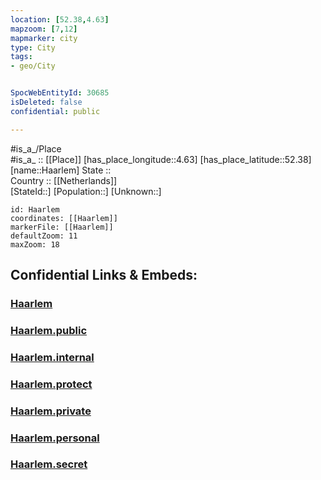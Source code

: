 ```yaml
---
location: [52.38,4.63] 
mapzoom: [7,12] 
mapmarker: city 
type: City
tags:
- geo/City


SpocWebEntityId: 30685
isDeleted: false
confidential: public

---
```

#is_a_/Place  
#is_a_ :: [[Place]] 
[has_place_longitude::4.63] 
[has_place_latitude::52.38] 
[name::Haarlem] 
State ::  
Country :: [[Netherlands]]  
[StateId::] 
[Population::] 
[Unknown::] 


```leaflet
id: Haarlem
coordinates: [[Haarlem]] 
markerFile: [[Haarlem]] 
defaultZoom: 11 
maxZoom: 18
```


## Confidential Links & Embeds: 

### [Haarlem](/_Standards/Earth/Continent/Europe/Europe~West/Netherlands/Provinces~Netherlands/Noord-Holland/City/Haarlem.md) 

### [Haarlem.public](/_public/Earth/Continent/Europe/Europe~West/Netherlands/Provinces~Netherlands/Noord-Holland/City/Haarlem.public.md) 

### [Haarlem.internal](/_internal/Earth/Continent/Europe/Europe~West/Netherlands/Provinces~Netherlands/Noord-Holland/City/Haarlem.internal.md) 

### [Haarlem.protect](/_protect/Earth/Continent/Europe/Europe~West/Netherlands/Provinces~Netherlands/Noord-Holland/City/Haarlem.protect.md) 

### [Haarlem.private](/_private/Earth/Continent/Europe/Europe~West/Netherlands/Provinces~Netherlands/Noord-Holland/City/Haarlem.private.md) 

### [Haarlem.personal](/_personal/Earth/Continent/Europe/Europe~West/Netherlands/Provinces~Netherlands/Noord-Holland/City/Haarlem.personal.md) 

### [Haarlem.secret](/_secret/Earth/Continent/Europe/Europe~West/Netherlands/Provinces~Netherlands/Noord-Holland/City/Haarlem.secret.md)

